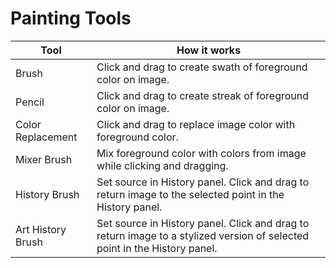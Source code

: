 # Painting Tools

| Tool | How it works |
| --- | --- |
| Brush | Click and drag to create swath of foreground color on image. |
| Pencil | Click and drag to create streak of foreground color on image. |
| Color Replacement | Click and drag to replace image color with foreground color. |
| Mixer Brush | Mix foreground color with colors from image while clicking and dragging. |
| History Brush | Set source in History panel. Click and drag to return image to the selected  point in the History panel. |
| Art History Brush | Set source in History panel. Click and drag to return image to a stylized version of selected point in the History panel. |



